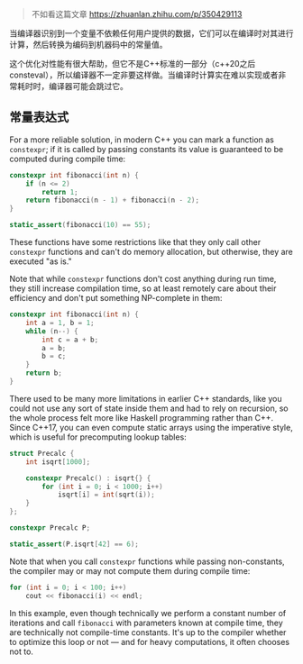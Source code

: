 
> 不如看这篇文章 https://zhuanlan.zhihu.com/p/350429113



当编译器识别到一个变量不依赖任何用户提供的数据，它们可以在编译时对其进行计算，然后转换为编码到机器码中的常量值。


这个优化对性能有很大帮助，但它不是C++标准的一部分（c++20之后 consteval），所以编译器不一定非要这样做。当编译时计算实在难以实现或者非常耗时时，编译器可能会跳过它。

## 常量表达式

For a more reliable solution, in modern C++ you can mark a function as `constexpr`; if it is called by passing constants its value is guaranteed to be computed during compile time:


```c++
constexpr int fibonacci(int n) {
    if (n <= 2)
        return 1;
    return fibonacci(n - 1) + fibonacci(n - 2);
}

static_assert(fibonacci(10) == 55);
```

These functions have some restrictions like that they only call other `constexpr` functions and can't do memory allocation, but otherwise, they are executed "as is."

Note that while `constexpr` functions don't cost anything during run time, they still increase compilation time, so at least remotely care about their efficiency and don't put something NP-complete in them:

```c++
constexpr int fibonacci(int n) {
    int a = 1, b = 1;
    while (n--) {
        int c = a + b;
        a = b;
        b = c;
    }
    return b;
}
```

There used to be many more limitations in earlier C++ standards, like you could not use any sort of state inside them and had to rely on recursion, so the whole process felt more like Haskell programming rather than C++. Since C++17, you can even compute static arrays using the imperative style, which is useful for precomputing lookup tables:

```c++
struct Precalc {
    int isqrt[1000];

    constexpr Precalc() : isqrt{} {
        for (int i = 0; i < 1000; i++)
            isqrt[i] = int(sqrt(i));
    }
};

constexpr Precalc P;

static_assert(P.isqrt[42] == 6);
```

Note that when you call `constexpr` functions while passing non-constants, the compiler may or may not compute them during compile time:

```c++
for (int i = 0; i < 100; i++)
    cout << fibonacci(i) << endl;
```

In this example, even though technically we perform a constant number of iterations and call `fibonacci` with parameters known at compile time, they are technically not compile-time constants. It's up to the compiler whether to optimize this loop or not — and for heavy computations, it often chooses not to.

